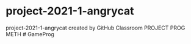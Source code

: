 # project-2021-1-angrycat
project-2021-1-angrycat created by GitHub Classroom
PROJECT PROG METH
#   G a m e P r o g  
 